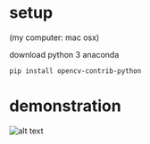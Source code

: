 
# setup 
(my computer: mac osx)

download python 3 anaconda

`pip install opencv-contrib-python`

# demonstration

![alt text](https://ibb.co/wC2WDh3)
